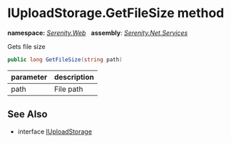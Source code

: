 # IUploadStorage.GetFileSize method
**namespace:** *[Serenity.Web](../../README.md#serenity.web-namespace)*   **assembly**: *[Serenity.Net.Services](../../README.md)*

Gets file size

```csharp
public long GetFileSize(string path)
```

| parameter | description |
| --- | --- |
| path | File path |

## See Also

* interface [IUploadStorage](../IUploadStorage.md)